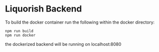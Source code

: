 # Liquorish Backend

To build the docker container run the following within the docker directory:

```
npm run build
npm run docker
```

the dockerized backend will be running on localhost:8080